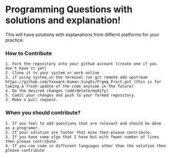 # Programming Questions with solutions and explanation! 

This will have solutions with explanations from differnt platforms for your practice.

### How to Contribute
```
1. Fork the repository into your github account (create one if you don't have it yet)
2. Clone it to your system or work online 
3. if using system,in the terminal run git remote add upstream https://github.com/Yaswant-Kumar-Singhi/Prgmg_Pract.git (this is for taking a fresh update of the code anytime in the future)
4. Do the desired changes (add/delete/modify)
5. Comit your changes and push to your forked repository.
3. Make a pull request.
```
### When you should contribute?
```
1. If you feel to add questions that are relevant and should be done as a programer.
2. If your solution are faster that mine then please contribute.
3. If you have same algo that I have but with fewer number of lines then please contribute.
4. If you can code in different languages other than the solution then please contribute
```
